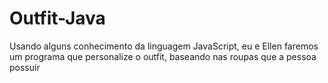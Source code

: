# Outfit-Java
Usando alguns conhecimento da linguagem JavaScript, eu e Ellen faremos um programa que personalize o outfit, baseando nas roupas que a pessoa possuir
